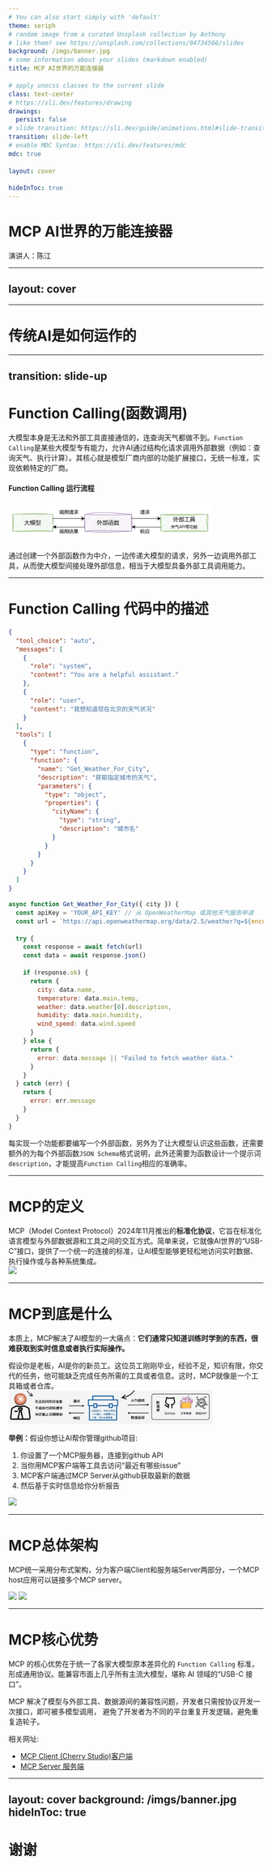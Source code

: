 ```yaml
---
# You can also start simply with 'default'
theme: seriph
# random image from a curated Unsplash collection by Anthony
# like them? see https://unsplash.com/collections/94734566/slidev
background: /imgs/banner.jpg
# some information about your slides (markdown enabled)
title: MCP AI世界的万能连接器

# apply unocss classes to the current slide
class: text-center
# https://sli.dev/features/drawing
drawings:
  persist: false
# slide transition: https://sli.dev/guide/animations.html#slide-transitions
transition: slide-left
# enable MDC Syntax: https://sli.dev/features/mdc
mdc: true

layout: cover

hideInToc: true
---
```


# MCP AI世界的万能连接器

演讲人：陈江

---
layout: cover
---

<Toc/>

---

# 传统AI是如何运作的


<ApiDemo apiName="OpenAI Chat API" :autoPlay="false" />

---
transition: slide-up
---

# Function Calling(函数调用)

<div v-click>

大模型本身是无法和外部工具直接通信的，连查询天气都做不到。<code>Function Calling</code>是某些大模型专有能力，允许AI通过结构化请求调用外部数据（例如：查询天气、执行计算）。其核心就是模型厂商内部的功能扩展接口，无统一标准，实现依赖特定的厂商。

</div>

<div v-click >
  <h4 class="color-orange mb-2"> Function Calling 运行流程</h4>

  <img class="m-auto" src="/public/imgs/function-calling.png" width="80%"/>

  <div class="mt-8 font-size-[14px]">

  通过创建一个外部函数作为中介，一边传递大模型的请求，另外一边调用外部工具，从而使大模型间接处理外部信息，相当于大模型具备外部工具调用能力。
  
  </div>
</div>


---

# Function Calling 代码中的描述

<div class="grid grid-cols-2 gap-5 h-[70%]">

  ```json
  {
    "tool_choice": "auto",
    "messages": [
      {
        "role": "system",
        "content": "You are a helpful assistant."
      },
      {
        "role": "user",
        "content": "我想知道现在北京的天气状况"
      }
    ],
    "tools": [
      {
        "type": "function",
        "function": {
          "name": "Get_Weather_For_City",
          "description": "获取指定城市的天气",
          "parameters": {
            "type": "object",
            "properties": {
              "cityName": {
                "type": "string",
                "description": "城市名"
              }
            }
          }
        }
      }
    ]
  }

  ```



  ```js
  async function Get_Weather_For_City({ city }) {
    const apiKey = 'YOUR_API_KEY' // 从 OpenWeatherMap 或其他天气服务申请
    const url = `https://api.openweathermap.org/data/2.5/weather?q=${encodeURIComponent(city)}&appid=${apiKey}&units=metric`

    try {
      const response = await fetch(url)
      const data = await response.json()

      if (response.ok) {
        return {
          city: data.name,
          temperature: data.main.temp,
          weather: data.weather[0].description,
          humidity: data.main.humidity,
          wind_speed: data.wind.speed
        }
      } else {
        return {
          error: data.message || "Failed to fetch weather data."
        }
      }
    } catch (err) {
      return {
        error: err.message
      }
    }
  }

  ```

</div>

<div v-click class="mt-4">
  <span style="font-size: 14px">

  每实现一个功能都要编写一个外部函数，另外为了让大模型认识这些函数，还需要额外的为每个外部函数`JSON Schema`格式说明，此外还需要为函数设计一个提示词`description`，才能提高`Function Calling`相应的准确率。

  </span>
</div>


---

# MCP的定义
<div v-click>
MCP（Model Context Protocol）2024年11月推出的<b>标准化协议</b>，它旨在标准化语言模型与外部数据源和工具之间的交互方式。简单来说，它就像AI世界的“USB-C”接口，提供了一个统一的连接的标准，让AI模型能够更轻松地访问实时数据、执行操作或与各种系统集成。
</div>


<div v-click class="mt-10 flex justify-center">
  <img src="/imgs/mcp.png" width="60%"/>
</div>


---

# MCP到底是什么

本质上，MCP解决了AI模型的一大痛点：**它们通常只知道训练时学到的东西，很难获取到实时信息或者执行实际操作。**

<div v-click class="font-size-[14px]">
假设你是老板，AI是你的新员工。这位员工刚刚毕业，经验不足，知识有限，你交代的任务，他可能缺乏完成任务所需的工具或者信息。这时，MCP就像是一个工具箱或者仓库。
<div v-click class="mt-2">
  <img class="m-auto" src="/public/imgs/ai-mcp.png" width='80%' />
</div>

</div>


<div class="grid grid-cols-2 gap-2" v-click>

<div class="font-size-[14px]">

  <span><b class="color-blue mb-2">举例：</b>假设你想让AI帮你管理github项目:</span>

  1. 你设置了一个MCP服务器，连接到github API
  2. 当你用MCP客户端等工具去访问“最近有哪些issue”
  3. MCP客户端通过MCP Server从github获取最新的数据
  4. 然后基于实时信息给你分析报告

</div>

<img src="/imgs/mcp-github.png" width="80%" class="mt-2"/>

</div>

---

# MCP总体架构

MCP统一采用分布式架构，分为客户端Client和服务端Server两部分，一个MCP host应用可以链接多个MCP server。

<div class="grid grid-cols-2 gap-10">
  <img  v-click src="/imgs/mcp-theory.jpg"/>
  <img v-click src="/imgs/mcp-app.gif" width="80%"/>
</div>


---

# MCP核心优势

<div>

  MCP 的核心优势在于统一了各家大模型原本差异化的 `Function Calling` 标准，形成通用协议。能兼容市面上几乎所有主流大模型，堪称 AI 领域的“USB-C 接口”。
  <p v-mark="{ at: 1, color: 'red', type: 'underline' }">MCP 解决了模型与外部工具、数据源间的兼容性问题，开发者只需按协议开发一次接口，即可被多模型调用， 避免了开发者为不同的平台重复开发逻辑，避免重复造轮子。</p>

</div>


<div v-click="2" class="font-size-[14px] mt-8">
  相关网址:

- [MCP Client (Cherry Studio)客户端](https://cherry-ai.com/)
- [MCP Server 服务端](https://mcp.so/servers)

</div> 

---
layout: cover
background: /imgs/banner.jpg
hideInToc: true
---

# 谢谢